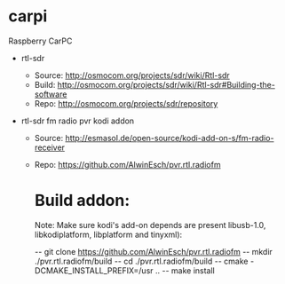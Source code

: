 # carpi
Raspberry CarPC

 - rtl-sdr
	- Source:	http://osmocom.org/projects/sdr/wiki/Rtl-sdr
	- Build:	http://osmocom.org/projects/sdr/wiki/Rtl-sdr#Building-the-software
	- Repo:		http://osmocom.org/projects/sdr/repository

 - rtl-sdr fm radio pvr kodi addon
	- Source:	http://esmasol.de/open-source/kodi-add-on-s/fm-radio-receiver
	- Repo:		https://github.com/AlwinEsch/pvr.rtl.radiofm

		# Build addon:

		Note: Make sure kodi's add-on depends are present libusb-1.0, libkodiplatform, libplatform and tinyxml):

		-- git clone https://github.com/AlwinEsch/pvr.rtl.radiofm
		-- mkdir ./pvr.rtl.radiofm/build
		-- cd ./pvr.rtl.radiofm/build
		-- cmake -DCMAKE_INSTALL_PREFIX=/usr ..
		-- make install

